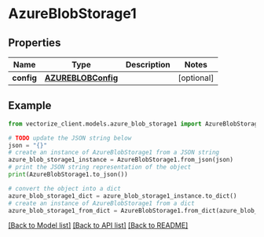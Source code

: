# AzureBlobStorage1


## Properties

Name | Type | Description | Notes
------------ | ------------- | ------------- | -------------
**config** | [**AZUREBLOBConfig**](AZUREBLOBConfig.md) |  | [optional] 

## Example

```python
from vectorize_client.models.azure_blob_storage1 import AzureBlobStorage1

# TODO update the JSON string below
json = "{}"
# create an instance of AzureBlobStorage1 from a JSON string
azure_blob_storage1_instance = AzureBlobStorage1.from_json(json)
# print the JSON string representation of the object
print(AzureBlobStorage1.to_json())

# convert the object into a dict
azure_blob_storage1_dict = azure_blob_storage1_instance.to_dict()
# create an instance of AzureBlobStorage1 from a dict
azure_blob_storage1_from_dict = AzureBlobStorage1.from_dict(azure_blob_storage1_dict)
```
[[Back to Model list]](../README.md#documentation-for-models) [[Back to API list]](../README.md#documentation-for-api-endpoints) [[Back to README]](../README.md)


